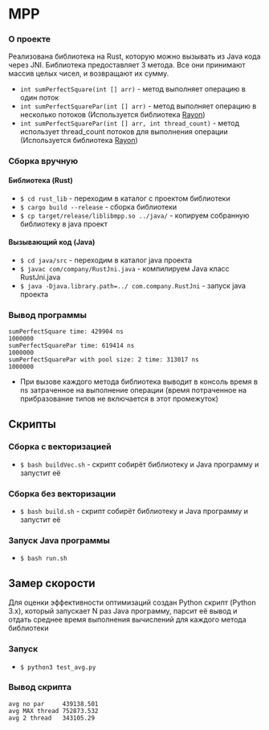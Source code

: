 # MPP
### О проекте
Реализована библиотека на Rust, которую можно вызывать из Java кода через JNI. Библиотека предоставляет 3 метода. Все они принимают массив целых чисел, и возвращают их сумму.
- `int sumPerfectSquare(int [] arr)` - метод выполняет операцию в один поток
- `int sumPerfectSquarePar(int [] arr)` - метод выполняет операцию в несколько потоков (Используется библиотека [Rayon](https://github.com/rayon-rs/rayon))
- `int sumPerfectSquarePar(int [] arr, int thread_count)` - метод использует thread_count потоков для выполнения операции (Используется библиотека [Rayon](https://github.com/rayon-rs/rayon))

### Сборка вручную
#### Библиотека (Rust)
- `$ cd rust_lib` - переходим в каталог с проектом библиотеки
- `$ cargo build --release` - сборка библиотеки
- `$ cp target/release/liblibmpp.so ../java/` - копируем собранную библиотеку в java проект
#### Вызывающий код (Java)
- `$ cd java/src` - переходим в каталог java проекта
- `$ javac com/company/RustJni.java` - компилируем Java класс RustJni.java
- `$ java -Djava.library.path=../ com.company.RustJni` - запуск java проекта
### Вывод программы
```
sumPerfectSquare time: 429904 ns
1000000
sumPerfectSquarePar time: 619414 ns
1000000
sumPerfectSquarePar with pool size: 2 time: 313017 ns
1000000
```
- При вызове каждого метода библиотека выводит в консоль время в ns затраченное на выполнение операции (время потраченное на прибразование типов не включается в этот промежуток)

## Скрипты
### Сборка с векторизацией
- `$ bash buildVec.sh` - скрипт собирёт библиотеку и Java программу и запустит её
### Сборка без векторизации
- `$ bash build.sh` - скрипт собирёт библиотеку и Java программу и запустит её
### Запуск Java программы
- `$ bash run.sh`


## Замер скорости
Для оценки эффективности оптимизаций создан Python скрипт (Python 3.x), который запускает N раз Java программу, парсит её вывод и отдать среднее время выполнения вычислений для каждого метода библиотеки
### Запуск
- `$ python3 test_avg.py`
### Вывод скрипта
```
avg no par     439138.501
avg MAX thread 752873.532
avg 2 thread   343105.29
```
